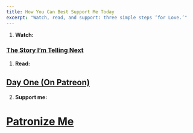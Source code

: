 ```yaml
---
title: How You Can Best Support Me Today
excerpt: "Watch, read, and support: three simple steps ‘for Love.’"
---
```


1. **Watch:**
### [The Story I’m Telling Next](/so-much-can-change-in-a-day)

1. **Read:**
## [Day One (On Patreon)](http://patreon.com/posts/37244677)

2. **Support me:**
# [Patronize Me](https://patreon.com/lovefirst)
